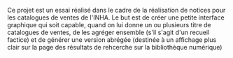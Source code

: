 Ce projet est un essai réalisé dans le cadre de la réalisation de notices pour les catalogues de ventes de l'INHA. 
Le but est de créer une petite interface graphique qui soit capable, quand on lui donne un ou plusieurs titre de catalogues de ventes, de les agréger ensemble (s'il s'agit d'un recueil factice) et de générer une version abrégée (destinée à un affichage plus clair sur la page des résultats de rehcerche sur la bibliothèque numérique)
